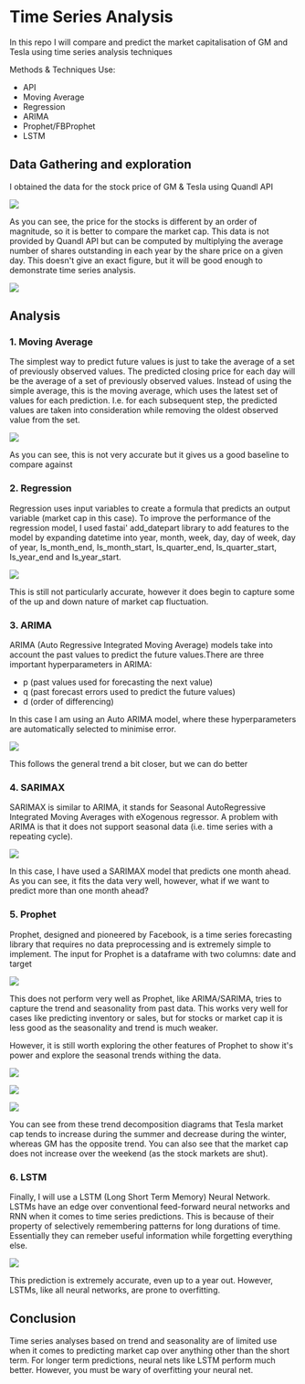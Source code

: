 # Time Series Analysis

In this repo I will compare and predict the market capitalisation of GM and Tesla using time series analysis techniques

Methods & Techniques Use:
* API
* Moving Average
* Regression
* ARIMA
* Prophet/FBProphet
* LSTM

## Data Gathering and exploration

I obtained the data for the stock price of GM & Tesla using Quandl API

<p align="left">
  <img src="https://github.com/joekryan/time_series_analysis/blob/main/images/gm_tesla_close_comp.png">
</p>

As you can see, the price for the stocks is different by an order of magnitude, so it is better to compare the market cap. This data is not provided by Quandl API but can be computed by multiplying the average number of shares outstanding in each year by the share price on a given day. This doesn't give an exact figure, but it will be good enough to demonstrate time series analysis.

<p align="left">
  <img src="https://github.com/joekryan/time_series_analysis/blob/main/images/gm_tesla_mcap_comp.png">
</p>

## Analysis
### 1. Moving Average
The simplest way to predict future values is just to take the average of a set of previously observed values. The predicted closing price for each day will be the average of a set of previously observed values. Instead of using the simple average, this is the moving average, which uses the latest set of values for each prediction. I.e. for each subsequent step, the predicted values are taken into consideration while removing the oldest observed value from the set.

<p align="left">
  <img src="https://github.com/joekryan/time_series_analysis/blob/main/images/tesla_moving_average_pred.png">
</p>

As you can see, this is not very accurate but it gives us a good baseline to compare against

### 2. Regression

Regression uses input variables to create a formula that predicts an output variable (market cap in this case). To improve the performance of the regression model, I used fastai' add_datepart library to add features to the model by expanding datetime into year,	month, week, day, day of week, day of year,	Is_month_end, Is_month_start, Is_quarter_end, Is_quarter_start, Is_year_end and	Is_year_start.

<p align="left">
  <img src="https://github.com/joekryan/time_series_analysis/blob/main/images/tesla_regression_pred.png">
</p>

This is still not particularly accurate, however it does begin to capture some of the up and down nature of market cap fluctuation.

### 3. ARIMA

ARIMA (Auto Regressive Integrated Moving Average) models take into account the past values to predict the future values.There are three important hyperparameters in ARIMA:

* p (past values used for forecasting the next value)
* q (past forecast errors used to predict the future values)
* d (order of differencing)

In this case I am using an Auto ARIMA model, where these hyperparameters are automatically selected to minimise error.

<p align="left">
  <img src="https://github.com/joekryan/time_series_analysis/blob/main/images/tesla_arima_pred.png">
</p>

This follows the general trend a bit closer, but we can do better

### 4. SARIMAX

SARIMAX is similar to ARIMA, it stands for Seasonal AutoRegressive Integrated Moving Averages with eXogenous regressor. A problem with ARIMA is that it does not support seasonal data (i.e. time series with a repeating cycle).

<p align="left">
  <img src="https://github.com/joekryan/time_series_analysis/blob/main/images/tesla_sarima_pred.png">
</p>

In this case, I have used a SARIMAX model that predicts one month ahead. As you can see, it fits the data very well, however, what if we want to predict more than one month ahead?

### 5. Prophet

Prophet, designed and pioneered by Facebook, is a time series forecasting library that requires no data preprocessing and is extremely simple to implement. The input for Prophet is a dataframe with two columns: date and target

<p align="left">
  <img src="https://github.com/joekryan/time_series_analysis/blob/main/images/tesla_prophet_pred.png">
</p>

This does not perform very well as Prophet, like ARIMA/SARIMA, tries  to capture the trend and seasonality from past data. This works very well for cases like predicting inventory or sales, but for stocks or market cap it is less good as the seasonality and trend is much weaker. 

However, it is still worth exploring the other features of Prophet to show it's power and explore the seasonal trends withing the data.

<p align="left">
  <img src="https://github.com/joekryan/time_series_analysis/blob/main/images/gm_tesla_mcap_prophet_pred.png">
</p>

<p align="left">
  <img src="https://github.com/joekryan/time_series_analysis/blob/main/images/tesla_forecast.png">
</p>
<p align="left">
  <img src="https://github.com/joekryan/time_series_analysis/blob/main/images/gm_forecast.png">
</p>

You can see from these trend decomposition diagrams that Tesla market cap tends to increase during the summer and decrease during the winter, whereas GM has the opposite trend. You can also see that the market cap does not increase over the weekend (as the stock markets are shut).

### 6. LSTM

Finally, I will use a LSTM (Long Short Term Memory) Neural Network. LSTMs have an edge over conventional feed-forward neural networks and RNN when it comes to time series predictions. This is because of their property of selectively remembering patterns for long durations of time. Essentially they can remeber useful information while forgetting everything else.

<p align="left">
  <img src="https://github.com/joekryan/time_series_analysis/blob/main/images/tesla_mcap_lstm_pred.png">
</p>

This prediction is extremely accurate, even up to a year out. However, LSTMs, like all neural networks, are prone to overfitting.

## Conclusion

Time series analyses based on trend and seasonality are of limited use when it comes to predicting market cap over anything other than the short term. For longer term predictions, neural nets like LSTM perform much better. However, you must be wary of overfitting your neural net.
